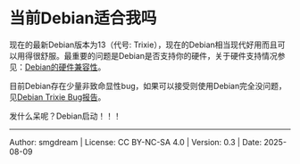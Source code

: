 # 当前Debian适合我吗

现在的最新Debian版本为13（代号: Trixie），现在的Debian相当现代好用而且可以用得很舒服。最重要的问题是Debian是否支持你的硬件，关于硬件支持情况参见：[Debian的硬件兼容性](../intro/deb-hcp.md)。  

目前Debian存在少量非致命显性bug，如果可以接受则使用Debian完全没问题，见[Debian Trixie Bug报告](bugs.md)。  

发什么呆呢？Debian启动！！！  

---
Author: smgdream | License: CC BY-NC-SA 4.0 | Version: 0.3 | Date: 2025-08-09
